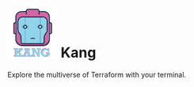# <img src="./docs/images/kang_logo.png" width="20%" height="20%"> Kang

Explore the multiverse of Terraform with your terminal.
